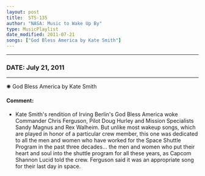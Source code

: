 ```yaml
---
layout: post
title:  STS-135
author: "NASA: Music to Wake Up By"
type: MusicPlaylist
date_modified: 2011-07-21
songs: ["God Bless America by Kate Smith"]
---
```


----
### DATE: July 21, 2011
----
✺ God Bless America by Kate Smith

#### Comment:
* Kate Smith's rendition of Irving Berlin's God Bless America woke Commander Chris Ferguson, Pilot Doug Hurley and Mission Specialists Sandy Magnus and Rex Walheim. But unlike most wakeup songs, which are played in honor of a particular crew member, this one was dedicated to all the men and women who have worked for the Space Shuttle Program in the past three decades... the men and women who put their heart and soul into the shuttle program for all these years, as Capcom Shannon Lucid told the crew. Ferguson said it was an appropriate song for their last day in space.



<br/>
<center>
	<a target="_blank"
	   href="https://twitter.com/intent/tweet?hashtags=Space,NASA,Playlist,NASAWakeupCalls,SpaceProgram&text={{ page.author}}, '{{ page.songs.first }}' {{ page.title }}, {{ page.date | date: '%B %d, %Y' }}. {{ site.url }}{{ page.url }} @nasawakeupcalls">
	   <i class="fab fa-twitter" alt="Tweet this page" style="font-size: 1.3em;"></i>
	</a>
	&nbsp; 	<i class="fas fa-user-astronaut" style="font-size: 1.5em;"></i> &nbsp;
    <a type="amzn" search="'God Bless America by Kate Smith'" category="popular music">
        <i class="fab fa-amazon" style="font-size: 1.3em;"></i>
    </a>
</center>
